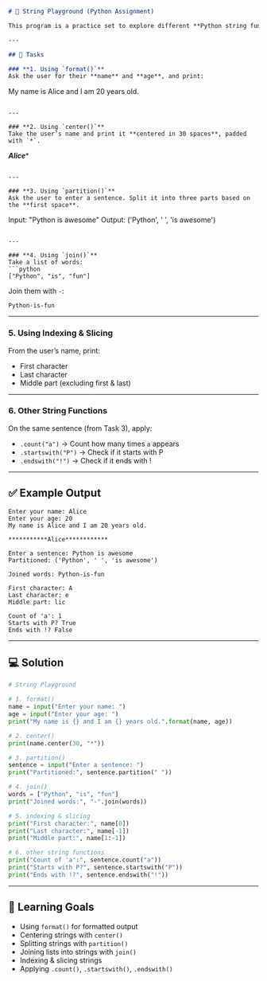 
```markdown
# 📝 String Playground (Python Assignment)

This program is a practice set to explore different **Python string functions** such as `format()`, `center()`, `partition()`, `join()`, indexing, slicing, and more.  

---

## 📌 Tasks

### **1. Using `format()`**
Ask the user for their **name** and **age**, and print:  
```

My name is Alice and I am 20 years old.

```

---

### **2. Using `center()`**
Take the user’s name and print it **centered in 30 spaces**, padded with `*`.  
```

***********Alice***********\*

```

---

### **3. Using `partition()`**
Ask the user to enter a sentence. Split it into three parts based on the **first space**.  
```

Input: "Python is awesome"
Output: ('Python', ' ', 'is awesome')

````

---

### **4. Using `join()`**
Take a list of words:  
```python
["Python", "is", "fun"]
````

Join them with `-`:

```
Python-is-fun
```

---

### **5. Using Indexing & Slicing**

From the user’s name, print:

* First character
* Last character
* Middle part (excluding first & last)

---

### **6. Other String Functions**

On the same sentence (from Task 3), apply:

* `.count("a")` → Count how many times `a` appears
* `.startswith("P")` → Check if it starts with P
* `.endswith("!")` → Check if it ends with !

---

## ✅ Example Output

```
Enter your name: Alice
Enter your age: 20
My name is Alice and I am 20 years old.

***********Alice************

Enter a sentence: Python is awesome
Partitioned: ('Python', ' ', 'is awesome')

Joined words: Python-is-fun

First character: A
Last character: e
Middle part: lic

Count of 'a': 1
Starts with P? True
Ends with !? False
```

---

## 💻 Solution

```python
# String Playground

# 1. format()
name = input("Enter your name: ")
age = input("Enter your age: ")
print("My name is {} and I am {} years old.".format(name, age))

# 2. center()
print(name.center(30, "*"))

# 3. partition()
sentence = input("Enter a sentence: ")
print("Partitioned:", sentence.partition(" "))

# 4. join()
words = ["Python", "is", "fun"]
print("Joined words:", "-".join(words))

# 5. indexing & slicing
print("First character:", name[0])
print("Last character:", name[-1])
print("Middle part:", name[1:-1])

# 6. other string functions
print("Count of 'a':", sentence.count("a"))
print("Starts with P?", sentence.startswith("P"))
print("Ends with !?", sentence.endswith("!"))
```

---

## 🎯 Learning Goals

* Using `format()` for formatted output
* Centering strings with `center()`
* Splitting strings with `partition()`
* Joining lists into strings with `join()`
* Indexing & slicing strings
* Applying `.count()`, `.startswith()`, `.endswith()`

```

